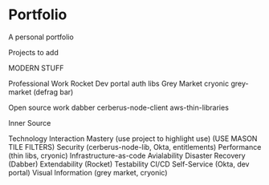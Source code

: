 # Portfolio

A personal portfolio

Projects to add

MODERN STUFF

Professional Work
  Rocket
  Dev portal
  auth libs
  Grey Market
  cryonic
  grey-market (defrag bar)

Open source work
  dabber
  cerberus-node-client
  aws-thin-libraries

Inner Source

Technology Interaction Mastery (use project to highlight use) (USE MASON TILE FILTERS)
Security (cerberus-node-lib, Okta, entitlements)
Performance (thin libs, cryonic)
Infrastructure-as-code
Avialability
Disaster Recovery (Dabber)
Extendability (Rocket)
Testability
CI/CD
Self-Service (Okta, dev portal)
Visual Information (grey market, cryonic)
